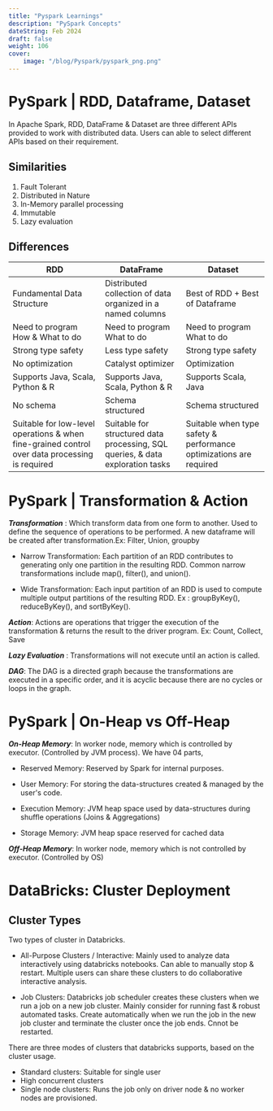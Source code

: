 ```yaml
---
title: "Pyspark Learnings"
description: "PySpark Concepts"
dateString: Feb 2024
draft: false
weight: 106
cover:
    image: "/blog/Pyspark/pyspark_png.png"
---
```

# PySpark | RDD, Dataframe, Dataset 
In Apache Spark, RDD, DataFrame & Dataset are three different APIs provided to work with distributed data. Users can able to select different APIs based on their requirement.

## Similarities
1. Fault Tolerant
2. Distributed in Nature
3. In-Memory parallel processing
4. Immutable
5. Lazy evaluation

## Differences

| RDD           | DataFrame     | Dataset       |
|---------------|---------------|---------------|
| Fundamental Data Structure | Distributed collection of data organized in a named columns | Best of RDD + Best of Dataframe |
| Need to program How & What to do | Need to program What to do | Need to program What to do |
| Strong type safety | Less type safety | Strong type safety |
| No optimization | Catalyst optimizer | Optimization |
| Supports Java, Scala, Python & R | Supports Java, Scala, Python & R | Supports Scala, Java |
| No schema | Schema structured | Schema structured |
| Suitable for low-level operations & when fine-grained control over data processing is required | Suitable for structured data processing, SQL queries, & data exploration tasks | Suitable when type safety & performance optimizations are required |


# PySpark | Transformation & Action

***Transformation*** : Which transform data from one form to another. Used to define the sequence of operations to be performed. A new dataframe will be created after transformation.Ex: Filter, Union, groupby

- Narrow Transformation: Each partition of an RDD contributes to generating only one partition in the resulting RDD. Common narrow transformations include map(), filter(), and union().

- Wide Transformation: Each input partition of an RDD is used to compute multiple output partitions of the resulting RDD. Ex : groupByKey(), reduceByKey(), and sortByKey().


***Action***: Actions are operations that trigger the execution of the transformation & returns the result to the driver program. Ex: Count, Collect, Save

***Lazy Evaluation*** : Transformations will not execute until an action is called.

***DAG***: The DAG is a directed graph because the transformations are executed in a specific order, and it is acyclic because there are no cycles or loops in the graph.


# PySpark | On-Heap vs Off-Heap

***On-Heap Memory***: In worker node, memory which is controlled by executor. (Controlled by JVM process). We have 04 parts,

- Reserved Memory: Reserved by Spark for internal purposes.

- User Memory: For storing the data-structures created & managed by the user's code.

- Execution Memory: JVM heap space used by data-structures during shuffle operations (Joins & Aggregations)

- Storage Memory: JVM heap space reserved for cached data

***Off-Heap Memory***: In worker node, memory which is not controlled by executor. (Controlled by OS)

# DataBricks: Cluster Deployment

## Cluster Types

Two types of cluster in Databricks.

- All-Purpose Clusters / Interactive: Mainly used to analyze data interactively using databricks notebooks. Can able to manually stop & restart. Multiple users can share these clusters to do collaborative interactive analysis.

- Job Clusters: Databricks job scheduler creates these clusters when we run a job on a new job cluster. Mainly consider for running fast & robust automated tasks. Create automatically when we run the job in the new job cluster and terminate the cluster once the job ends. Cnnot be restarted.

There are three modes of clusters that databricks supports, based on the cluster usage.

- Standard clusters: Suitable for single user
- High concurrent clusters
- Single node clusters: Runs the job only on driver node & no worker nodes are provisioned.







